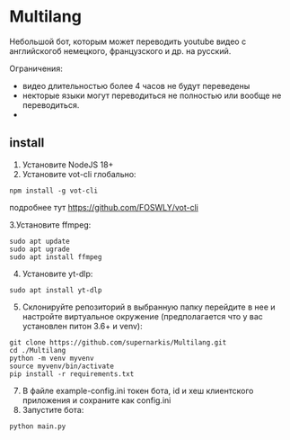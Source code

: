 # Multilang
Небольшой бот, которым может переводить youtube видео с английскогоб немецкого, французского и др. на русский. 

Ограничения:
- видео длительностью более 4 часов не будут переведены
- некторые языки могут переводиться не полностью или вообще не переводиться.
- 

## install
  1. Установите NodeJS 18+
  2. Установите vot-cli глобально:
```
npm install -g vot-cli
```
подробнее тут https://github.com/FOSWLY/vot-cli

  3.Установите ffmpeg:
```
sudo apt update
sudo apt ugrade
sudo apt install ffmpeg
```
  4. Установите yt-dlp:
```
sudo apt install yt-dlp
```
5. Склонируйте репозиторий в выбранную папку перейдите в нее и настройте виртуальное окружение
   (предполагается что у вас установлен питон 3.6+ и venv):
```
git clone https://github.com/supernarkis/Multilang.git
cd ./Multilang
python -m venv myvenv
source myvenv/bin/activate
pip install -r requirements.txt
```
7. В файле example-config.ini токен бота, id и хеш клиентского приложения и сохраните как config.ini 
8. Запустите бота:
```
python main.py
```


